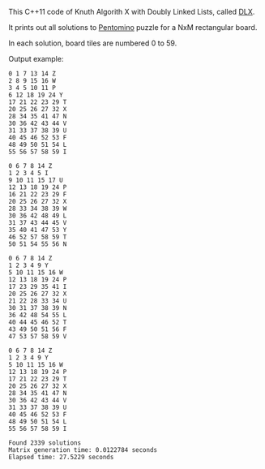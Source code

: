 This C++11 code of Knuth Algorith X with Doubly Linked Lists, called [DLX][dlx].

It prints out all solutions to [Pentomino][pent] puzzle for a NxM rectangular board.

In each solution, board tiles are numbered 0 to 59.

Output example:

	0 1 7 13 14 Z
	2 8 9 15 16 W
	3 4 5 10 11 P
	6 12 18 19 24 Y
	17 21 22 23 29 T
	20 25 26 27 32 X
	28 34 35 41 47 N
	30 36 42 43 44 V
	31 33 37 38 39 U
	40 45 46 52 53 F
	48 49 50 51 54 L
	55 56 57 58 59 I

	0 6 7 8 14 Z
	1 2 3 4 5 I
	9 10 11 15 17 U
	12 13 18 19 24 P
	16 21 22 23 29 F
	20 25 26 27 32 X
	28 33 34 38 39 W
	30 36 42 48 49 L
	31 37 43 44 45 V
	35 40 41 47 53 Y
	46 52 57 58 59 T
	50 51 54 55 56 N

	0 6 7 8 14 Z
	1 2 3 4 9 Y
	5 10 11 15 16 W
	12 13 18 19 24 P
	17 23 29 35 41 I
	20 25 26 27 32 X
	21 22 28 33 34 U
	30 31 37 38 39 N
	36 42 48 54 55 L
	40 44 45 46 52 T
	43 49 50 51 56 F
	47 53 57 58 59 V

	0 6 7 8 14 Z
	1 2 3 4 9 Y
	5 10 11 15 16 W
	12 13 18 19 24 P
	17 21 22 23 29 T
	20 25 26 27 32 X
	28 34 35 41 47 N
	30 36 42 43 44 V
	31 33 37 38 39 U
	40 45 46 52 53 F
	48 49 50 51 54 L
	55 56 57 58 59 I

	Found 2339 solutions
	Matrix generation time: 0.0122784 seconds
	Elapsed time: 27.5229 seconds

[pent]: http://en.wikipedia.org/wiki/Pentomino
[dlx]: http://en.wikipedia.org/wiki/Dancing_Links
